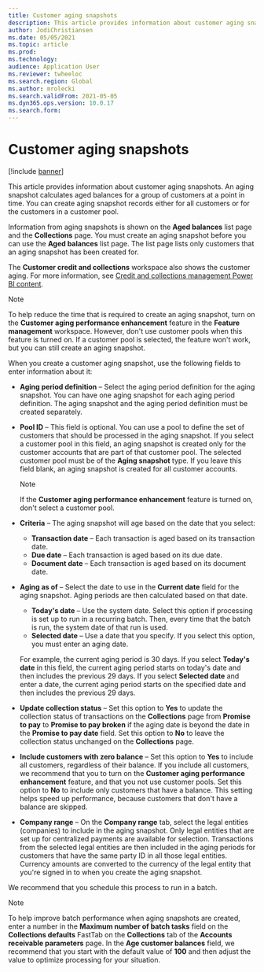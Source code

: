 ```yaml
---
title: Customer aging snapshots
description: This article provides information about customer aging snapshots. An aging snapshot calculates aged balances for a group of customers at a point in time.
author: JodiChristiansen
ms.date: 05/05/2021
ms.topic: article
ms.prod: 
ms.technology: 
audience: Application User
ms.reviewer: twheeloc
ms.search.region: Global
ms.author: mrolecki
ms.search.validFrom: 2021-05-05
ms.dyn365.ops.version: 10.0.17
ms.search.form: 
---
```


# Customer aging snapshots

[!include [banner](../includes/banner.md)]

This article provides information about customer aging snapshots. An aging snapshot calculates aged balances for a group of customers at a point in time. You can create aging snapshot records either for all customers or for the customers in a customer pool.

Information from aging snapshots is shown on the **Aged balances** list page and the **Collections** page. You must create an aging snapshot before you can use the **Aged balances** list page. The list page lists only customers that an aging snapshot has been created for.

The **Customer credit and collections** workspace also shows the customer aging. For more information, see [Credit and collections management Power BI content](credit-collections-power-bi.md).

> [!NOTE]
> To help reduce the time that is required to create an aging snapshot, turn on the **Customer aging performance enhancement** feature in the **Feature management** workspace. However, don't use customer pools when this feature is turned on. If a customer pool is selected, the feature won't work, but you can still create an aging snapshot.

When you create a customer aging snapshot, use the following fields to enter information about it:

- **Aging period definition** – Select the aging period definition for the aging snapshot. You can have one aging snapshot for each aging period definition. The aging snapshot and the aging period definition must be created separately.
- **Pool ID** – This field is optional. You can use a pool to define the set of customers that should be processed in the aging snapshot. If you select a customer pool in this field, an aging snapshot is created only for the customer accounts that are part of that customer pool. The selected customer pool must be of the **Aging snapshot** type. If you leave this field blank, an aging snapshot is created for all customer accounts.

    > [!NOTE]
    > If the **Customer aging performance enhancement** feature is turned on, don't select a customer pool.

- **Criteria** – The aging snapshot will age based on the date that you select:

    - **Transaction date** – Each transaction is aged based on its transaction date.
    - **Due date** – Each transaction is aged based on its due date.
    - **Document date** – Each transaction is aged based on its document date.

- **Aging as of** – Select the date to use in the **Current date** field for the aging snapshot. Aging periods are then calculated based on that date. 

    - **Today's date** – Use the system date. Select this option if processing is set up to run in a recurring batch. Then, every time that the batch is run, the system date of that run is used.
    - **Selected date** – Use a date that you specify. If you select this option, you must enter an aging date.

    For example, the current aging period is 30 days. If you select **Today's date** in this field, the current aging period starts on today's date and then includes the previous 29 days. If you select **Selected date** and enter a date, the current aging period starts on the specified date and then includes the previous 29 days.

- **Update collection status** – Set this option to **Yes** to update the collection status of transactions on the **Collections** page from **Promise to pay** to **Promise to pay broken** if the aging date is beyond the date in the **Promise to pay date** field. Set this option to **No** to leave the collection status unchanged on the **Collections** page.
- **Include customers with zero balance** – Set this option to **Yes** to include all customers, regardless of their balance. If you include all customers, we recommend that you to turn on the **Customer aging performance enhancement** feature, and that you not use customer pools. Set this option to **No** to include only customers that have a balance. This setting helps speed up performance, because customers that don't have a balance are skipped.
- **Company range** – On the **Company range** tab, select the legal entities (companies) to include in the aging snapshot. Only legal entities that are set up for centralized payments are available for selection. Transactions from the selected legal entities are then included in the aging periods for customers that have the same party ID in all those legal entities. Currency amounts are converted to the currency of the legal entity that you're signed in to when you create the aging snapshot.

We recommend that you schedule this process to run in a batch.

> [!NOTE]
> To help improve batch performance when aging snapshots are created, enter a number in the **Maximum number of batch tasks** field on the **Collections defaults** FastTab on the **Collections** tab of the **Accounts receivable parameters** page. In the **Age customer balances** field, we recommend that you start with the default value of **100** and then adjust the value to optimize processing for your situation.

